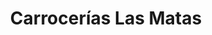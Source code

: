 ---
title: "Carrocerías Las Matas"
url: /las-rozas-de-madrid/carrocerias-las-matas/
shop: Autowerkstatt
---